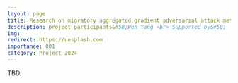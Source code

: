```yaml
---
layout: page
title: Research on migratory aggregated gradient adversarial attack method based on input diversity enhancement and balanced self-stepping learning
description: project participants&#58;Wen Yang <br> Supported by&#58;  Chongqing University of Technology <br> Year&#58; 2024-2026 <br> Grant&#58; 5K(RMB) <br> Role&#58; PI
img:
redirect: https://unsplash.com
importance: 001
category: Project 2024
---
```


TBD.
